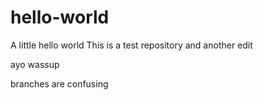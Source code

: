 # hello-world
A little hello world
This is a test repository
and another edit

ayo wassup

branches are confusing



